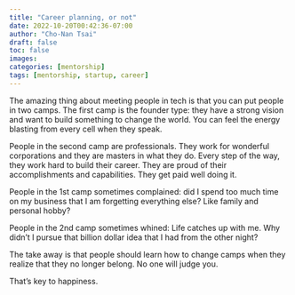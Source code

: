```yaml
---
title: "Career planning, or not"
date: 2022-10-20T00:42:36-07:00
author: "Cho-Nan Tsai"
draft: false
toc: false
images:
categories: [mentorship]
tags: [mentorship, startup, career]
---
```

The amazing thing about meeting people in tech is that you can put people in two camps. The first camp is the founder type: they have a strong vision and want to build something to change the world. You can feel the energy blasting from every cell when they speak.

People in the second camp are professionals. They work for wonderful corporations and they are masters in what they do. Every step of the way, they work hard to build their career. They are proud of their accomplishments and capabilities. They get paid well doing it.

People in the 1st camp sometimes complained: did I spend too much time on my business that I am forgetting everything else? Like family and personal hobby?

People in the 2nd camp sometimes whined: Life catches up with me. Why didn’t I pursue that billion dollar idea that I had from the other night?

The take away is that people should learn how to change camps when they realize that they no longer belong. No one will judge you.

That’s key to happiness.
